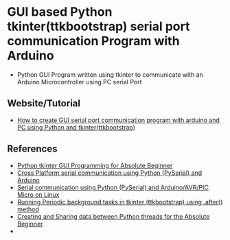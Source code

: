 # GUI based Python tkinter(ttkbootstrap) serial port communication Program with Arduino

 - Python GUI Program written using tkinter to communicate with an Arduino Microcontroller using PC serial Port

 ## Website/Tutorial

  - [How to create GUI serial port communication program with arduino and PC using Python and tkinter(ttkbootstrap)](https://www.xanthium.in/simple-gui-based-python-tkinter-ttkbootstrap-serialport-communication-arduino-uart-microcontroller)


## References

- [Python tkinter GUI Programming for Absolute Beginner](https://www.xanthium.in/short-concise-tutorial-python-gui-design-using-tkinter-ttkbootstrap-beginners)
- [Cross Platform serial communication using Python (PySerial) and Arduino](https://www.xanthium.in/Cross-Platform-serial-communication-using-Python-and-PySerial)
- [Serial communication using Python (PySerial) and Arduino/AVR/PIC Micro on Linux](https://www.xanthium.in/linux-serial-port-programming-using-python-pyserial-and-arduino-avr-pic-microcontroller)
- [Running Periodic background tasks in tkinter (ttkbootstrap) using .after() method](https://www.xanthium.in/running-periodic-background-tasks-in-python-tkinter-ttkbootstrap-using-after-method)
- [Creating and Sharing data between Python threads for the Absolute Beginner](https://www.xanthium.in/creating-threads-sharing-synchronizing-data-using-queue-lock-semaphore-python)
- 
